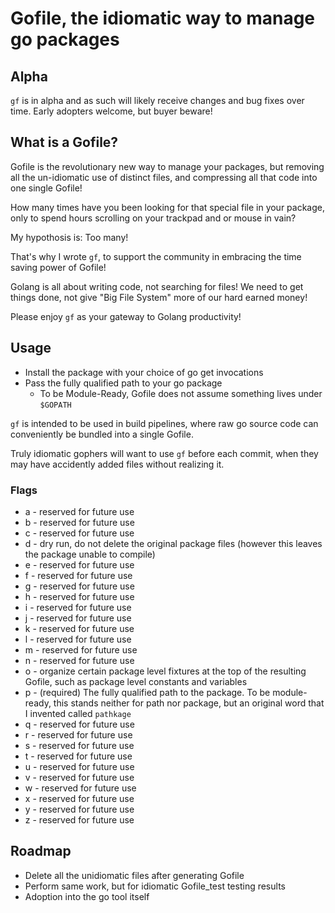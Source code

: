 # Gofile, the idiomatic way to manage go packages

## Alpha

`gf` is in alpha and as such will likely receive changes and bug fixes over time. Early adopters welcome, but buyer beware!

## What is a Gofile?

Gofile is the revolutionary new way to manage your packages, but removing all the un-idiomatic use of distinct files, and compressing all that code into one single Gofile!

How many times have you been looking for that special file in your package, only to spend hours scrolling on your trackpad and or mouse in vain?

My hypothosis is: Too many!

That's why I wrote `gf`, to support the community in embracing the time saving power of Gofile!

Golang is all about writing code, not searching for files! We need to get things done, not give "Big File System" more of our hard earned money!

Please enjoy `gf` as your gateway to Golang productivity!

## Usage

* Install the package with your choice of go get invocations
* Pass the fully qualified path to your go package
    * To be Module-Ready, Gofile does not assume something lives under `$GOPATH`

`gf` is intended to be used in build pipelines, where raw go source code can conveniently be bundled into a single Gofile.

Truly idiomatic gophers will want to use `gf` before each commit, when they may have accidently added files without realizing it.

### Flags

* a - reserved for future use
* b - reserved for future use
* c - reserved for future use
* d - dry run, do not delete the original package files (however this leaves the package unable to compile)
* e - reserved for future use
* f - reserved for future use
* g - reserved for future use
* h - reserved for future use
* i - reserved for future use
* j - reserved for future use
* k - reserved for future use
* l - reserved for future use
* m - reserved for future use
* n - reserved for future use
* o - organize certain package level fixtures at the top of the resulting Gofile, such as package level constants and variables
* p - (required) The fully qualified path to the package. To be module-ready, this stands neither for path nor package, but an original word that I invented called `pathkage`
* q - reserved for future use
* r - reserved for future use
* s - reserved for future use
* t - reserved for future use
* u - reserved for future use
* v - reserved for future use
* w - reserved for future use
* x - reserved for future use
* y - reserved for future use
* z - reserved for future use

## Roadmap

* Delete all the unidiomatic files after generating Gofile
* Perform same work, but for idiomatic Gofile_test testing results
* Adoption into the go tool itself